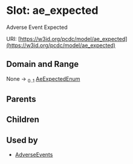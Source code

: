 
# Slot: ae_expected


Adverse Event Expected

URI: [https://w3id.org/pcdc/model/ae_expected](https://w3id.org/pcdc/model/ae_expected)


## Domain and Range

None &#8594;  <sub>0..1</sub> [AeExpectedEnum](AeExpectedEnum.md)

## Parents


## Children


## Used by

 * [AdverseEvents](AdverseEvents.md)
